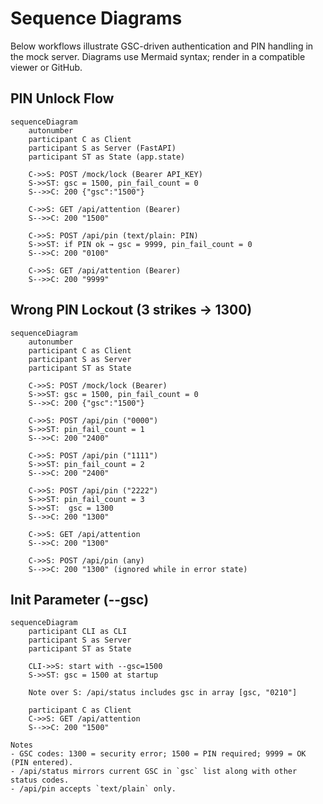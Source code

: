 # Sequence Diagrams

Below workflows illustrate GSC-driven authentication and PIN handling in the mock server. Diagrams use Mermaid syntax; render in a compatible viewer or GitHub.

## PIN Unlock Flow
```mermaid
sequenceDiagram
    autonumber
    participant C as Client
    participant S as Server (FastAPI)
    participant ST as State (app.state)

    C->>S: POST /mock/lock (Bearer API_KEY)
    S->>ST: gsc = 1500, pin_fail_count = 0
    S-->>C: 200 {"gsc":"1500"}

    C->>S: GET /api/attention (Bearer)
    S-->>C: 200 "1500"

    C->>S: POST /api/pin (text/plain: PIN)
    S->>ST: if PIN ok → gsc = 9999, pin_fail_count = 0
    S-->>C: 200 "0100"

    C->>S: GET /api/attention (Bearer)
    S-->>C: 200 "9999"
```

## Wrong PIN Lockout (3 strikes → 1300)
```mermaid
sequenceDiagram
    autonumber
    participant C as Client
    participant S as Server
    participant ST as State

    C->>S: POST /mock/lock (Bearer)
    S->>ST: gsc = 1500, pin_fail_count = 0
    S-->>C: 200 {"gsc":"1500"}

    C->>S: POST /api/pin ("0000")
    S->>ST: pin_fail_count = 1
    S-->>C: 200 "2400"

    C->>S: POST /api/pin ("1111")
    S->>ST: pin_fail_count = 2
    S-->>C: 200 "2400"

    C->>S: POST /api/pin ("2222")
    S->>ST: pin_fail_count = 3
    S->>ST:  gsc = 1300
    S-->>C: 200 "1300"

    C->>S: GET /api/attention
    S-->>C: 200 "1300"

    C->>S: POST /api/pin (any)
    S-->>C: 200 "1300" (ignored while in error state)
```

## Init Parameter (--gsc)
```mermaid
sequenceDiagram
    participant CLI as CLI
    participant S as Server
    participant ST as State

    CLI->>S: start with --gsc=1500
    S->>ST: gsc = 1500 at startup

    Note over S: /api/status includes gsc in array [gsc, "0210"]

    participant C as Client
    C->>S: GET /api/attention
    S-->>C: 200 "1500"
```

```
Notes
- GSC codes: 1300 = security error; 1500 = PIN required; 9999 = OK (PIN entered).
- /api/status mirrors current GSC in `gsc` list along with other status codes.
- /api/pin accepts `text/plain` only.
```
